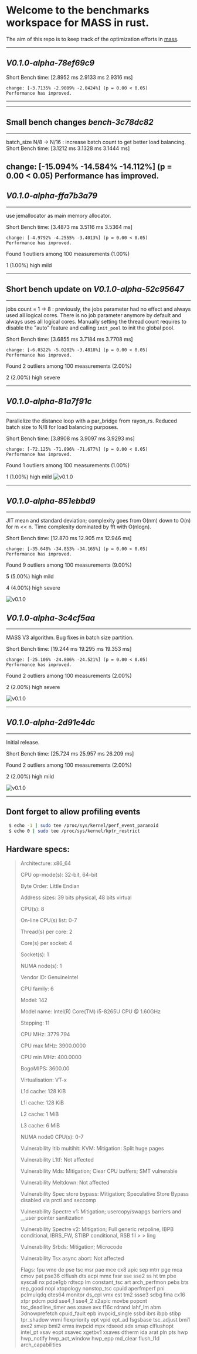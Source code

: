 # Welcome to the benchmarks workspace for MASS in rust.
The aim of this repo is to keep track of the optimization efforts in [mass](https://github.com/CAGS295/mass).

---
## *V0.1.0-alpha-78ef69c9*
Short Bench time:   [2.8952 ms 2.9133 ms 2.9316 ms]                         

    change: [-3.7135% -2.9009% -2.0424%] (p = 0.00 < 0.05)
    Performance has improved.
---

---
## Small bench changes *bench-3c78dc82*
---
batch_size N/8 -> N/16 : increase batch count to get better load balancing.
Short Bench time:   [3.1212 ms 3.1328 ms 3.1444 ms]                         

  change: [-15.094% -14.584% -14.112%] (p = 0.00 < 0.05)
  Performance has improved.
---
## *V0.1.0-alpha-ffa7b3a79* 
---
use jemallocator as main memory allocator.

Short Bench time:   [3.4873 ms 3.5116 ms 3.5364 ms]                         

    change: [-4.9792% -4.2555% -3.4013%] (p = 0.00 < 0.05)
    Performance has improved.
Found 1 outliers among 100 measurements (1.00%)

  1 (1.00%) high mild

---
## Short bench update on *V0.1.0-alpha-52c95647* 
---
jobs count = 1 -> 8 : previously, the jobs parameter had no effect and always used all logical cores. There is no job parameter anymore by default and always uses all logical cores. Manually setting the thread count requires to disable the "auto" feature and calling `init_pool` to init the global pool.


Short Bench time:   [3.6855 ms 3.7184 ms 3.7708 ms]

    change: [-6.0322% -5.0202% -3.4818%] (p = 0.00 < 0.05)
    Performance has improved.
Found 2 outliers among 100 measurements (2.00%)

  2 (2.00%) high severe

---
## *V0.1.0-alpha-81a7f91c*
---
Parallelize the distance loop with a par_bridge from rayon_rs. Reduced batch size to N/8 for load balancing purposes.

Short Bench time:   [3.8908 ms 3.9097 ms 3.9293 ms]

    change: [-72.125% -71.896% -71.677%] (p = 0.00 < 0.05)
    Performance has improved.

Found 1 outliers among 100 measurements (1.00%)

  1 (1.00%) high mild
![v0.1.0](flamegraphs/V0.1.0-alpha-81a7f91c.svg)

---
## *V0.1.0-alpha-851ebbd9*
---
JIT mean and standard deviation; complexity goes from  O(nm) down to O(n) for m << n.
Time complexity dominated by fft with O(nlogn).


Short Bench time:   [12.870 ms 12.905 ms 12.946 ms]

    change: [-35.648% -34.853% -34.165%] (p = 0.00 < 0.05)
    Performance has improved.

Found 9 outliers among 100 measurements (9.00%)

  5 (5.00%) high mild

  4 (4.00%) high severe

![v0.1.0](flamegraphs/V0.1.0-alpha-851ebbd9.svg)
## *V0.1.0-alpha-3c4cf5aa*
---
MASS V3 algorithm.
Bug fixes in batch size partition.

 Short Bench time:   [19.244 ms 19.295 ms 19.353 ms]

    change: [-25.106% -24.806% -24.521%] (p = 0.00 < 0.05)
    Performance has improved.

Found 2 outliers among 100 measurements (2.00%)

  2 (2.00%) high severe

![v0.1.0](flamegraphs/V0.1.0-alpha-2d91e4dc.svg)

---

## *V0.1.0-alpha-2d91e4dc*
---
Initial release.
 
Short Bench time:   [25.724 ms 25.957 ms 26.209 ms]

 Found 2 outliers among 100 measurements (2.00%)

  2 (2.00%) high mild


![v0.1.0](flamegraphs/V0.1.0-alpha-2d91e4dc.svg)

---

## Dont forget to allow profiling events

```bash
 $ echo -1 | sudo tee /proc/sys/kernel/perf_event_paranoid
 $ echo 0 | sudo tee /proc/sys/kernel/kptr_restrict
 ```

## Hardware specs:

> Architecture:                    x86_64
>
> CPU op-mode(s):                  32-bit, 64-bit
> 
> Byte Order:                      Little Endian
> 
> Address sizes:                   39 bits physical, 48 bits virtual
> 
> CPU(s):                          8
> 
> On-line CPU(s) list:             0-7
> 
>
> Thread(s) per core:              2
>
> Core(s) per socket:              4
>
> Socket(s):                       1
>
> NUMA node(s):                    1
>
> Vendor ID:                       GenuineIntel
>
> CPU family:                      6
>
> Model:                           142
>
> Model name:                      Intel(R) Core(TM) i5-8265U CPU @ 1.60GHz
>
> Stepping:                        11
>
> CPU MHz:                         3779.794
>
> CPU max MHz:                     3900.0000
>
> CPU min MHz:                     400.0000
>
> BogoMIPS:                        3600.00
>
> Virtualisation:                  VT-x
>
> L1d cache:                       128 KiB
>
> L1i cache:                       128 KiB
>
> L2 cache:                        1 MiB
>
> L3 cache:                        6 MiB
>
> NUMA node0 CPU(s):               0-7
>
> Vulnerability Itlb multihit:     KVM: Mitigation: Split huge pages
>
> Vulnerability L1tf:              Not affected
>
> Vulnerability Mds:               Mitigation; Clear CPU buffers; SMT vulnerable
>
> Vulnerability Meltdown:          Not affected
>
> Vulnerability Spec store bypass: Mitigation; Speculative Store Bypass disabled via prctl and seccomp
>
> Vulnerability Spectre v1:        Mitigation; usercopy/swapgs barriers and __user pointer sanitization
>
> Vulnerability Spectre v2:        Mitigation; Full generic retpoline, IBPB conditional, IBRS_FW, STIBP conditional, RSB fil
                                 >
                                 > ling
>
> Vulnerability Srbds:             Mitigation; Microcode
>
> Vulnerability Tsx async abort:   Not affected
>
> Flags:                           fpu vme de pse tsc msr pae mce cx8 apic sep mtrr pge mca cmov pat pse36 clflush dts acpi 
mmx fxsr sse sse2 ss ht tm pbe syscall nx pdpe1gb rdtscp lm constant_tsc art arch_perfmon
pebs bts rep_good nopl xtopology nonstop_tsc cpuid aperfmperf pni pclmulqdq dtes64 monitor ds_cpl vmx est tm2 ssse3 sdbg fma cx16 xtpr pdcm pcid sse4_1 sse4_2 x2apic movbe popcnt tsc_deadline_timer aes xsave avx f16c rdrand lahf_lm abm 3dnowprefetch cpuid_fault epb 
invpcid_single ssbd ibrs ibpb stibp tpr_shadow vnmi flexpriority ept vpid ept_ad fsgsbase
tsc_adjust bmi1 avx2 smep bmi2 erms invpcid mpx rdseed adx smap clflushopt intel_pt xsav
eopt xsavec xgetbv1 xsaves dtherm ida arat pln pts hwp hwp_notify hwp_act_window hwp_epp 
md_clear flush_l1d arch_capabilities